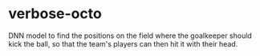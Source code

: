 # verbose-octo
DNN model to find the positions on the field where the goalkeeper should kick the ball, so that the team's players can then hit it with their head.
